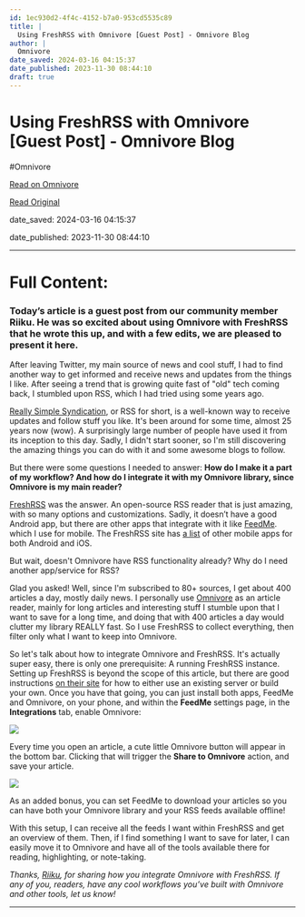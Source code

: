 ```yaml
---
id: 1ec930d2-4f4c-4152-b7a0-953cd5535c89
title: |
  Using FreshRSS with Omnivore [Guest Post] - Omnivore Blog
author: |
  Omnivore
date_saved: 2024-03-16 04:15:37
date_published: 2023-11-30 08:44:10
draft: true
---
```


# Using FreshRSS with Omnivore [Guest Post] - Omnivore Blog
#Omnivore

[Read on Omnivore](https://omnivore.app/me/using-fresh-rss-with-omnivore-guest-post-omnivore-blog-18e4654a881)

[Read Original](https://blog.omnivore.app/p/using-freshrss-with-omnivore)

date_saved: 2024-03-16 04:15:37

date_published: 2023-11-30 08:44:10

--- 

# Full Content: 

### Today’s article is a guest post from our community member Riiku. He was so excited about using Omnivore with FreshRSS that he wrote this up, and with a few edits, we are pleased to present it here. 

After leaving Twitter, my main source of news and cool stuff, I had to find another way to get informed and receive news and updates from the things I like. After seeing a trend that is growing quite fast of "old" tech coming back, I stumbled upon RSS, which I had tried using some years ago. 

[Really Simple Syndication](https://blog.omnivore.app/p/how-to-subscribe-to-newsletters-and), or RSS for short, is a well-known way to receive updates and follow stuff you like. It's been around for some time, almost 25 years now (wow). A surprisingly large number of people have used it from its inception to this day. Sadly, I didn't start sooner, so I'm still discovering the amazing things you can do with it and some awesome blogs to follow.

But there were some questions I needed to answer: **How do I make it a part of my workflow? And how do I integrate it with my Omnivore library, since Omnivore is my main reader?**

[FreshRSS](https://freshrss.org/) was the answer. An open-source RSS reader that is just amazing, with so many options and customizations. Sadly, it doesn’t have a good Android app, but there are other apps that integrate with it like [FeedMe](https://github.com/seazon/FeedMe/). which I use for mobile. The FreshRSS site has [a list](https://github.com/FreshRSS/FreshRSS/blob/edge/README.md#apis--native-apps) of other mobile apps for both Android and iOS.  

But wait, doesn't Omnivore have RSS functionality already? Why do I need another app/service for RSS?

Glad you asked! Well, since I'm subscribed to 80+ sources, I get about 400 articles a day, mostly daily news. I personally use [Omnivore](https://omnivore.app/) as an article reader, mainly for long articles and interesting stuff I stumble upon that I want to save for a long time, and doing that with 400 articles a day would clutter my library REALLY fast. So I use FreshRSS to collect everything, then filter only what I want to keep into Omnivore.

So let's talk about how to integrate Omnivore and FreshRSS. It's actually super easy, there is only one prerequisite: A running FreshRSS instance. Setting up FreshRSS is beyond the scope of this article, but there are good instructions [on their site](https://freshrss.org/) for how to either use an existing server or build your own. Once you have that going, you can just install both apps, FeedMe and Omnivore, on your phone, and within the **FeedMe** settings page, in the **Integrations** tab, enable Omnivore:

[![](https://proxy-prod.omnivore-image-cache.app/720x356,sZOqtGHwurEBcOK6TCjmFACqufAQVLkBg-jOvnOIoKjY/https://substackcdn.com/image/fetch/w_1456,c_limit,f_auto,q_auto:good,fl_progressive:steep/https%3A%2F%2Fsubstack-post-media.s3.amazonaws.com%2Fpublic%2Fimages%2F9f5aaa8e-31cb-490e-817b-a54787674add_720x356.png)](https://substackcdn.com/image/fetch/f%5Fauto,q%5Fauto:good,fl%5Fprogressive:steep/https%3A%2F%2Fsubstack-post-media.s3.amazonaws.com%2Fpublic%2Fimages%2F9f5aaa8e-31cb-490e-817b-a54787674add%5F720x356.png)

Every time you open an article, a cute little Omnivore button will appear in the bottom bar. Clicking that will trigger the **Share to Omnivore** action, and save your article.

[![](https://proxy-prod.omnivore-image-cache.app/720x315,stHCWcSMHgR1tnGC9Vl_E6gsywAv1GFdtAXh9rpLu-3s/https://substackcdn.com/image/fetch/w_1456,c_limit,f_auto,q_auto:good,fl_progressive:steep/https%3A%2F%2Fsubstack-post-media.s3.amazonaws.com%2Fpublic%2Fimages%2Fb0496f3a-6c09-44df-aaf2-992306d75a4e_720x315.png)](https://substackcdn.com/image/fetch/f%5Fauto,q%5Fauto:good,fl%5Fprogressive:steep/https%3A%2F%2Fsubstack-post-media.s3.amazonaws.com%2Fpublic%2Fimages%2Fb0496f3a-6c09-44df-aaf2-992306d75a4e%5F720x315.png)

As an added bonus, you can set FeedMe to download your articles so you can have both your Omnivore library and your RSS feeds available offline!

With this setup, I can receive all the feeds I want within FreshRSS and get an overview of them. Then, if I find something I want to save for later, I can easily move it to Omnivore and have all of the tools available there for reading, highlighting, or note-taking. 

_Thanks, [Riiku](https://wetdry.world/@riiku), for sharing how you integrate Omnivore with FreshRSS. If any of you, readers, have any cool workflows you’ve built with Omnivore and other tools, let us know!_ 

---

